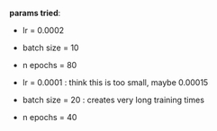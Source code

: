 **params tried**: 
- lr = 0.0002
- batch size = 10
- n epochs = 80

- lr = 0.0001 : think this is too small, maybe 0.00015
- batch size = 20 : creates very long training times
- n epochs = 40